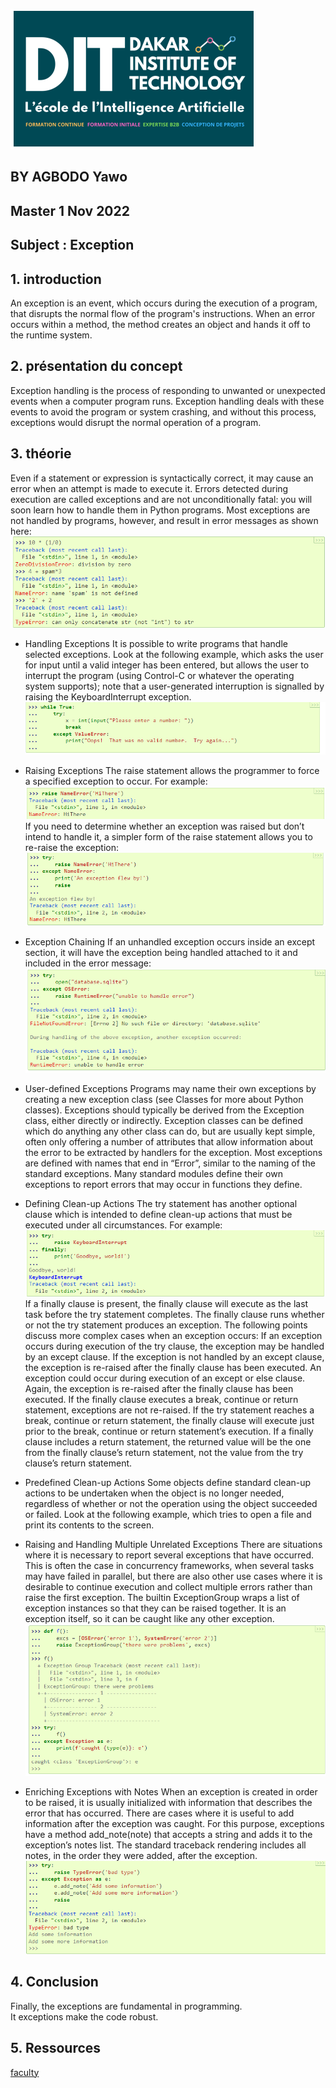
![logo](Images/logo.png)


## BY AGBODO Yawo

## Master 1 Nov 2022

## Subject : Exception


## 1. introduction

An exception is an event, which occurs during the execution
of a program, that disrupts the normal flow of the program's instructions.
When an error occurs within a method, the method creates an object 
and hands it off to the runtime system.

## 2. présentation du concept
Exception handling is the process of responding to unwanted or unexpected events when a computer program runs. Exception handling deals with these events to avoid the program or system crashing, and without this process, exceptions
would disrupt the normal operation of a program.

## 3. théorie
Even if a statement or expression is syntactically 
correct, it may cause an error when an attempt is made to execute it. Errors detected during execution are called exceptions and are not unconditionally fatal: you will soon learn how to handle them in Python programs. Most exceptions are not handled by programs, however, 
and result in error messages as shown here:
![logo](Images/image1.png)

+ Handling Exceptions
It is possible to write programs that handle 
selected exceptions. Look at the following example, which asks the user for input until a valid integer has been entered, but allows the user to interrupt the program (using Control-C or whatever the operating system supports); note that a user-generated interruption is signalled
by raising the KeyboardInterrupt exception.
![logo](Images/image2.png)

+ Raising Exceptions
 The raise statement allows the programmer to 
force a specified exception to occur. For example:
![logo](Images/image3.png)
If you need to determine whether an exception was raised but don’t intend to handle it, a simpler form of the raise 
statement allows you to re-raise the exception:
![logo](Images/image4.png)

+ Exception Chaining
If an unhandled exception occurs inside an except section, it will have the exception being handled 
attached to it and included in the error message:
![logo](Images/image5.png)

+ User-defined Exceptions
Programs may name their own exceptions by creating a new exception class (see Classes for more about Python classes). Exceptions should typically be derived from the Exception class, either directly or indirectly.
Exception classes can be defined which do anything any other class can do, but are usually kept simple, often only offering a number of attributes that allow information about the error to be extracted by handlers for the exception.
Most exceptions are defined with names that end in “Error”, similar to the naming of the standard exceptions.
Many standard modules define their own exceptions to report errors that may occur in functions they define.

+ Defining Clean-up Actions
The try statement has another optional clause which is intended to define clean-up actions that must 
be executed under all circumstances. For example:
![logo](Images/image6.png)
If a finally clause is present, the finally clause will execute as the last task before the try statement completes. The finally clause runs whether or not the try statement produces an exception. The following points discuss more complex cases when an exception occurs:
If an exception occurs during execution of the try clause, the exception may be handled by an except clause. If the exception is not handled by an except clause, the exception is re-raised after the finally clause has been executed.
An exception could occur during execution of an except or else clause. Again, the exception is re-raised after the finally clause has been executed.
If the finally clause executes a break, continue or return statement, exceptions are not re-raised.
If the try statement reaches a break, continue or return statement, the finally clause will execute just prior to the break, continue or return statement’s execution.
If a finally clause includes a return statement, the returned value will be the one from the finally clause’s return statement, not the value from the try clause’s return statement.

+ Predefined Clean-up Actions
Some objects define standard clean-up actions to be undertaken when the object is no longer needed, regardless of whether or not the operation using the object succeeded or failed. Look at the following example, which tries to 
open a file and print its contents to the screen.

+ Raising and Handling Multiple Unrelated Exceptions
There are situations where it is necessary to report several exceptions that have occurred. This is often the case in concurrency frameworks, when several tasks may have failed in parallel, but there are also other use cases where it is desirable to continue execution and collect multiple errors rather than raise the first exception.
The builtin ExceptionGroup wraps a list of exception instances so that they can be raised together. It is an exception itself, so it can be caught like any other exception.
![logo](Images/image7.png)

+ Enriching Exceptions with Notes
When an exception is created in order to be raised, it is usually initialized with information that describes the error that has occurred. There are cases where it is useful to add information after the exception was caught. For this purpose, exceptions have a method add_note(note) that accepts a string and adds it to the exception’s notes list. The standard traceback rendering includes all notes, 
in the order they were added, after the exception.
![logo](Images/image8.png)
## 4. Conclusion
Finally, the exceptions are fundamental in programming.  
It exceptions make the code robust.
## 5. Ressources 

[faculty](https://faculty.ksu.edu.sa/sites/default/files/19-exceptionhandling.pdf)
